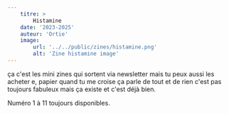 ```yaml
---
    titre: >
        Histamine
    date: '2023-2025'
    auteur: 'Ortie'
    image:
        url: '../../public/zines/histamine.png'
        alt: 'Zine histamine image'
---
```


ça c'est les mini zines qui sortent via newsletter mais tu peux aussi les acheter e, papier quand tu me croise ça parle de tout et de rien c'est pas toujours fabuleux mais ça existe et c'est déjà bien.

Numéro 1 à 11 toujours disponibles.